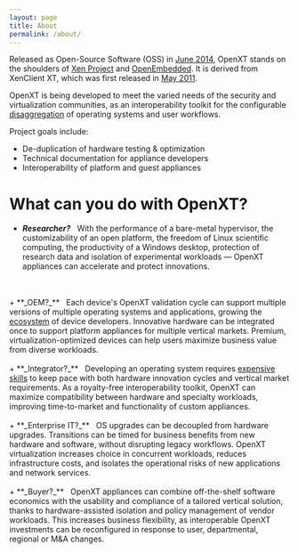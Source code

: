 ```yaml
---
layout: page
title: About
permalink: /about/
---
```


Released as Open-Source Software (OSS) in [June 2014](http://www.slideshare.net/xen_com_mgr/tricca-xen-summit2014), OpenXT stands on the shoulders of [Xen Project](http://xen.org) and [OpenEmbedded](http://openembedded.org).  It is derived from XenClient XT, which was first released in [May 2011](http://www.citrix.com/news/announcements/may-2011/citrix-announces-xenclient-2-and-xenclient-xt.html).

OpenXT is being developed to meet the varied needs of the security and virtualization communities, as an interoperability toolkit for the configurable [disaggregation](http://wiki.xen.org/wiki/Dom0_Disaggregation) of operating systems and user workflows.  

Project goals include:

+ De-duplication of hardware testing & optimization
+ Technical documentation for appliance developers
+ Interoperability of platform and guest appliances

# What can you do with OpenXT?

+ **_Researcher?_** &nbsp; With the performance of a bare-metal hypervisor, the customizability of an open platform, the freedom of Linux scientific computing, the productivity of a Windows desktop, protection of research data and isolation of experimental workloads &mdash; OpenXT appliances can accelerate and protect innovations.
<br>
<br>
+ **_OEM?_** &nbsp; Each device's OpenXT validation cycle can support multiple versions of multiple operating systems and applications, growing the <a href="http://www.softwareecosystems.org/">ecosystem</a> of device developers.  Innovative hardware can be integrated once to support platform appliances for multiple vertical markets. Premium, virtualization-optimized devices can help users maximize business value from diverse workloads.
<br>
<br>
+ **_Integrator?_** &nbsp; Developing an operating system requires <a href="http://www.linuxfoundation.org/sites/main/files/publications/estimatinglinux.html">expensive skills</a> to keep pace with both hardware innovation cycles and vertical market requirements.  As a royalty-free interoperability toolkit, OpenXT can maximize compatibility between hardware and specialty workloads, improving time-to-market and functionality of custom appliances.
<br>
<br>
+ **_Enterprise IT?_** &nbsp; OS upgrades can be decoupled from hardware upgrades. Transitions can be timed for business benefits from new hardware and software, without disrupting legacy workflows.  OpenXT virtualization increases choice in concurrent workloads, reduces infrastructure costs, and isolates the operational risks of new applications and network services.
<br>
<br>
+ **_Buyer?_** &nbsp; OpenXT appliances can combine off-the-shelf software economics with the usability and compliance of a tailored vertical solution, thanks to hardware-assisted isolation and policy management of vendor workloads. This increases business flexibility, as interoperable OpenXT investments can be reconfigured in response to user, departmental, regional or M&A changes.

